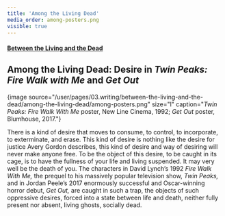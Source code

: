 ```yaml
---
title: 'Among the Living Dead'
media_order: among-posters.png
visible: true
---
```


#### [Between the Living and the Dead](../)
## Among the Living Dead: Desire in _Twin Peaks: Fire Walk with Me_ and _Get Out_
{image source="/user/pages/03.writing/between-the-living-and-the-dead/among-the-living-dead/among-posters.png" size="l" caption="_Twin Peaks: Fire Walk With Me_ poster, New Line Cinema, 1992; _Get Out_ poster, Blumhouse, 2017."}

There is a kind of desire that moves to consume, to control, to incorporate, to exterminate, and erase. This kind of desire is nothing like the desire for justice Avery Gordon describes, this kind of desire and way of desiring will never make anyone free. To be the object of this desire, to be caught in its cage, is to have the fullness of your life and living suspended. It may very well be the death of you. The characters in David Lynch’s 1992 _Fire Walk With Me,_ the prequel to his massively popular television show, _Twin Peaks,_ and in Jordan Peele’s 2017 enormously successful and Oscar-winning horror debut, _Get Out,_ are caught in such a trap, the objects of such oppressive desires, forced into a state between life and death, neither fully present nor absent, living ghosts, socially dead.